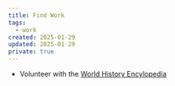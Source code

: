 ```yaml
---
title: Find Work
tags: 
  - work
created: 2025-01-29
updated: 2025-01-29
private: true
---
```


- Volunteer with the [World History Encylopedia](https://nonprofit.worldhistory.org/volunteer)